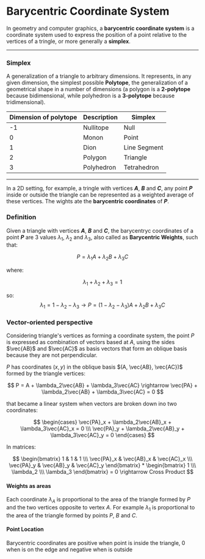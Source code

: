 # Barycentric Coordinate System

In geometry and computer graphics, a **barycentric coordinate system** is a coordinate system 
used to express the position of a point relative to the vertices of a tringle,
or more generally a **simplex**.

---

### Simplex

A generalization of a triangle to arbitrary dimensions. 
It represents, in any given dimension, the simplest possible **Polytope**, 
the generalization of a geometrical shape in a number of dimensions
(a polygon is a **2-polytope** because bidimensional, 
while polyhedron is a **3-polytope** because tridimensional).

| Dimension of polytope | Description | Simplex      |
| --------------------- | ----------- | ------------ |
| -1                    | Nullitope   | Null         |
| 0                     | Monon       | Point        |
| 1                     | Dion        | Line Segment |
| 2                     | Polygon     | Triangle     |
| 3                     | Polyhedron  | Tetrahedron  |

---

In a 2D setting, for example, a tringle with vertices ***A***, ***B*** and ***C***,
any point ***P*** inside or outside the triangle can be represented as 
a weighted average of these vertices. The wights ate the **barycentric coordinates**
of ***P***.

### Definition

Given a triangle with vertices ***A***, ***B*** and ***C***,
the barycentryc coordinates of a point ***P*** are 3 values  $\lambda_1$, $\lambda_2$ and $\lambda_3$,
also called as **Barycentric Weights**, such that: 

$$
P = \lambda_1A + \lambda_2B + \lambda_3C
$$

where:

$$
\lambda_1 + \lambda_2 + \lambda_3 = 1
$$

so:
$$
\lambda_1 = 1 - \lambda_2 -\lambda_3 \rightarrow P = (1 - \lambda_2 - \lambda_3)A + \lambda_2B + \lambda_3C
$$

### 

### Vector-oriented perspective

Considering triangle's vertices as forming a coordinate system, the point $P$ is expressed as combination of vectors based at $A$, using the sides $\vec{AB}$ and $\vec{AC}$ as basis vectors that form an oblique basis because they are not perpendicular.

 $P$ has coordinates $(x, y)$ in the oblique basis $(A, \vec{AB}, \vec{AC})$ formed by the triangle vertices:

$$
P = A + \lambda_2\vec{AB} + \lambda_3\vec{AC} \rightarrow \vec{PA} + \lambda_2\vec{AB} + \lambda_3\vec{AC} = 0
$$

that became a linear system when vectors are broken down ino two coordinates:

$$
\begin{cases} \vec{PA}_x + \lambda_2\vec{AB}_x + \lambda_3\vec{AC}_x = 0 \\\ \vec{PA}_y + \lambda_2\vec{AB}_y + \lambda_3\vec{AC}_y = 0 \end{cases}
$$

In matrices:

$$
\begin{bmatrix} 1 & 1 & 1 \\\ \vec{PA}_x & \vec{AB}_x & \vec{AC}_x \\\ \vec{PA}_y & \vec{AB}_y & \vec{AC}_y \end{bmatrix} * \begin{bmatrix} 1 \\\ \lambda_2 \\\ \lambda_3 \end{bmatrix} = 0 \rightarrow Cross Product
$$

#### Weights as areas

Each coordinate $\lambda_A$ is proportional to the area of the triangle formed by $P$ and the two vertices opposite to vertex $A$. For example $\lambda_1$ is proportional to the area of the triangle formed by points $P$, $B$ and $C$.

#### Point Location

Barycentric coordinates are positive when point is inside the triangle, 0 when is on the edge and negative when is outside
